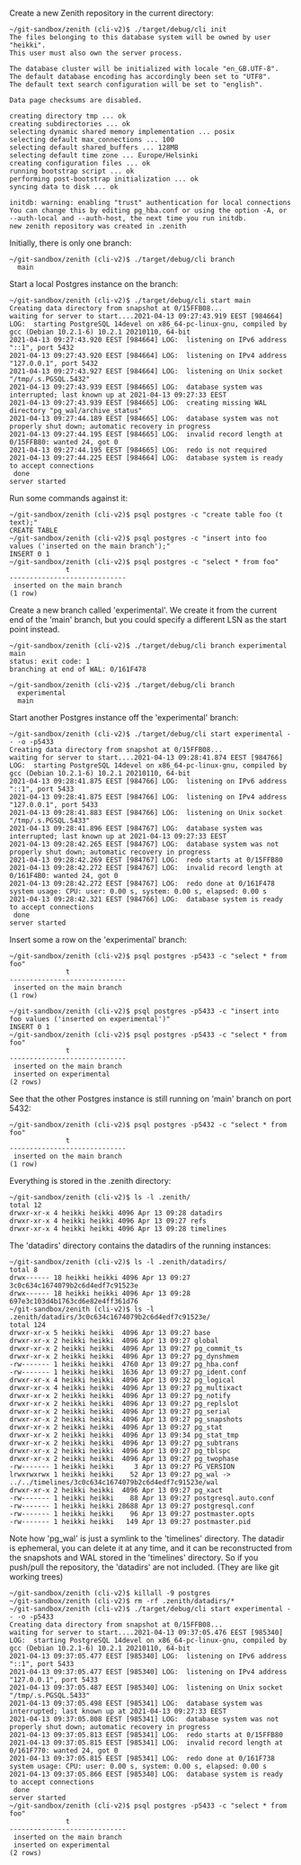 Create a new Zenith repository in the current directory:

    ~/git-sandbox/zenith (cli-v2)$ ./target/debug/cli init
    The files belonging to this database system will be owned by user "heikki".
    This user must also own the server process.
    
    The database cluster will be initialized with locale "en_GB.UTF-8".
    The default database encoding has accordingly been set to "UTF8".
    The default text search configuration will be set to "english".
    
    Data page checksums are disabled.
    
    creating directory tmp ... ok
    creating subdirectories ... ok
    selecting dynamic shared memory implementation ... posix
    selecting default max_connections ... 100
    selecting default shared_buffers ... 128MB
    selecting default time zone ... Europe/Helsinki
    creating configuration files ... ok
    running bootstrap script ... ok
    performing post-bootstrap initialization ... ok
    syncing data to disk ... ok
    
    initdb: warning: enabling "trust" authentication for local connections
    You can change this by editing pg_hba.conf or using the option -A, or
    --auth-local and --auth-host, the next time you run initdb.
    new zenith repository was created in .zenith

Initially, there is only one branch:

    ~/git-sandbox/zenith (cli-v2)$ ./target/debug/cli branch
      main

Start a local Postgres instance on the branch:

    ~/git-sandbox/zenith (cli-v2)$ ./target/debug/cli start main
    Creating data directory from snapshot at 0/15FFB08...
    waiting for server to start....2021-04-13 09:27:43.919 EEST [984664] LOG:  starting PostgreSQL 14devel on x86_64-pc-linux-gnu, compiled by gcc (Debian 10.2.1-6) 10.2.1 20210110, 64-bit
    2021-04-13 09:27:43.920 EEST [984664] LOG:  listening on IPv6 address "::1", port 5432
    2021-04-13 09:27:43.920 EEST [984664] LOG:  listening on IPv4 address "127.0.0.1", port 5432
    2021-04-13 09:27:43.927 EEST [984664] LOG:  listening on Unix socket "/tmp/.s.PGSQL.5432"
    2021-04-13 09:27:43.939 EEST [984665] LOG:  database system was interrupted; last known up at 2021-04-13 09:27:33 EEST
    2021-04-13 09:27:43.939 EEST [984665] LOG:  creating missing WAL directory "pg_wal/archive_status"
    2021-04-13 09:27:44.189 EEST [984665] LOG:  database system was not properly shut down; automatic recovery in progress
    2021-04-13 09:27:44.195 EEST [984665] LOG:  invalid record length at 0/15FFB80: wanted 24, got 0
    2021-04-13 09:27:44.195 EEST [984665] LOG:  redo is not required
    2021-04-13 09:27:44.225 EEST [984664] LOG:  database system is ready to accept connections
     done
    server started

Run some commands against it:

    ~/git-sandbox/zenith (cli-v2)$ psql postgres -c "create table foo (t text);" 
    CREATE TABLE
    ~/git-sandbox/zenith (cli-v2)$ psql postgres -c "insert into foo values ('inserted on the main branch');" 
    INSERT 0 1
    ~/git-sandbox/zenith (cli-v2)$ psql postgres -c "select * from foo" 
                  t              
    -----------------------------
     inserted on the main branch
    (1 row)

Create a new branch called 'experimental'. We create it from the
current end of the 'main' branch, but you could specify a different
LSN as the start point instead.

    ~/git-sandbox/zenith (cli-v2)$ ./target/debug/cli branch experimental main
    status: exit code: 1
    branching at end of WAL: 0/161F478
    
    ~/git-sandbox/zenith (cli-v2)$ ./target/debug/cli branch 
      experimental
      main

Start another Postgres instance off the 'experimental' branch:

    ~/git-sandbox/zenith (cli-v2)$ ./target/debug/cli start experimental -- -o -p5433
    Creating data directory from snapshot at 0/15FFB08...
    waiting for server to start....2021-04-13 09:28:41.874 EEST [984766] LOG:  starting PostgreSQL 14devel on x86_64-pc-linux-gnu, compiled by gcc (Debian 10.2.1-6) 10.2.1 20210110, 64-bit
    2021-04-13 09:28:41.875 EEST [984766] LOG:  listening on IPv6 address "::1", port 5433
    2021-04-13 09:28:41.875 EEST [984766] LOG:  listening on IPv4 address "127.0.0.1", port 5433
    2021-04-13 09:28:41.883 EEST [984766] LOG:  listening on Unix socket "/tmp/.s.PGSQL.5433"
    2021-04-13 09:28:41.896 EEST [984767] LOG:  database system was interrupted; last known up at 2021-04-13 09:27:33 EEST
    2021-04-13 09:28:42.265 EEST [984767] LOG:  database system was not properly shut down; automatic recovery in progress
    2021-04-13 09:28:42.269 EEST [984767] LOG:  redo starts at 0/15FFB80
    2021-04-13 09:28:42.272 EEST [984767] LOG:  invalid record length at 0/161F4B0: wanted 24, got 0
    2021-04-13 09:28:42.272 EEST [984767] LOG:  redo done at 0/161F478 system usage: CPU: user: 0.00 s, system: 0.00 s, elapsed: 0.00 s
    2021-04-13 09:28:42.321 EEST [984766] LOG:  database system is ready to accept connections
     done
    server started

Insert some a row on the 'experimental' branch:

    ~/git-sandbox/zenith (cli-v2)$ psql postgres -p5433 -c "select * from foo" 
                  t              
    -----------------------------
     inserted on the main branch
    (1 row)
    
    ~/git-sandbox/zenith (cli-v2)$ psql postgres -p5433 -c "insert into foo values ('inserted on experimental')" 
    INSERT 0 1
    ~/git-sandbox/zenith (cli-v2)$ psql postgres -p5433 -c "select * from foo" 
                  t              
    -----------------------------
     inserted on the main branch
     inserted on experimental
    (2 rows)
    
See that the other Postgres instance is still running on 'main' branch on port 5432:


    ~/git-sandbox/zenith (cli-v2)$ psql postgres -p5432 -c "select * from foo" 
                  t              
    -----------------------------
     inserted on the main branch
    (1 row)




Everything is stored in the .zenith directory:

    ~/git-sandbox/zenith (cli-v2)$ ls -l .zenith/
    total 12
    drwxr-xr-x 4 heikki heikki 4096 Apr 13 09:28 datadirs
    drwxr-xr-x 4 heikki heikki 4096 Apr 13 09:27 refs
    drwxr-xr-x 4 heikki heikki 4096 Apr 13 09:28 timelines

The 'datadirs' directory contains the datadirs of the running instances:

    ~/git-sandbox/zenith (cli-v2)$ ls -l .zenith/datadirs/
    total 8
    drwx------ 18 heikki heikki 4096 Apr 13 09:27 3c0c634c1674079b2c6d4edf7c91523e
    drwx------ 18 heikki heikki 4096 Apr 13 09:28 697e3c103d4b1763cd6e82e4ff361d76
    ~/git-sandbox/zenith (cli-v2)$ ls -l .zenith/datadirs/3c0c634c1674079b2c6d4edf7c91523e/
    total 124
    drwxr-xr-x 5 heikki heikki  4096 Apr 13 09:27 base
    drwxr-xr-x 2 heikki heikki  4096 Apr 13 09:27 global
    drwxr-xr-x 2 heikki heikki  4096 Apr 13 09:27 pg_commit_ts
    drwxr-xr-x 2 heikki heikki  4096 Apr 13 09:27 pg_dynshmem
    -rw------- 1 heikki heikki  4760 Apr 13 09:27 pg_hba.conf
    -rw------- 1 heikki heikki  1636 Apr 13 09:27 pg_ident.conf
    drwxr-xr-x 4 heikki heikki  4096 Apr 13 09:32 pg_logical
    drwxr-xr-x 4 heikki heikki  4096 Apr 13 09:27 pg_multixact
    drwxr-xr-x 2 heikki heikki  4096 Apr 13 09:27 pg_notify
    drwxr-xr-x 2 heikki heikki  4096 Apr 13 09:27 pg_replslot
    drwxr-xr-x 2 heikki heikki  4096 Apr 13 09:27 pg_serial
    drwxr-xr-x 2 heikki heikki  4096 Apr 13 09:27 pg_snapshots
    drwxr-xr-x 2 heikki heikki  4096 Apr 13 09:27 pg_stat
    drwxr-xr-x 2 heikki heikki  4096 Apr 13 09:34 pg_stat_tmp
    drwxr-xr-x 2 heikki heikki  4096 Apr 13 09:27 pg_subtrans
    drwxr-xr-x 2 heikki heikki  4096 Apr 13 09:27 pg_tblspc
    drwxr-xr-x 2 heikki heikki  4096 Apr 13 09:27 pg_twophase
    -rw------- 1 heikki heikki     3 Apr 13 09:27 PG_VERSION
    lrwxrwxrwx 1 heikki heikki    52 Apr 13 09:27 pg_wal -> ../../timelines/3c0c634c1674079b2c6d4edf7c91523e/wal
    drwxr-xr-x 2 heikki heikki  4096 Apr 13 09:27 pg_xact
    -rw------- 1 heikki heikki    88 Apr 13 09:27 postgresql.auto.conf
    -rw------- 1 heikki heikki 28688 Apr 13 09:27 postgresql.conf
    -rw------- 1 heikki heikki    96 Apr 13 09:27 postmaster.opts
    -rw------- 1 heikki heikki   149 Apr 13 09:27 postmaster.pid

Note how 'pg_wal' is just a symlink to the 'timelines' directory. The
datadir is ephemeral, you can delete it at any time, and it can be reconstructed
from the snapshots and WAL stored in the 'timelines' directory. So if you push/pull
the repository, the 'datadirs' are not included. (They are like git working trees)

    ~/git-sandbox/zenith (cli-v2)$ killall -9 postgres
    ~/git-sandbox/zenith (cli-v2)$ rm -rf .zenith/datadirs/*
    ~/git-sandbox/zenith (cli-v2)$ ./target/debug/cli start experimental -- -o -p5433
    Creating data directory from snapshot at 0/15FFB08...
    waiting for server to start....2021-04-13 09:37:05.476 EEST [985340] LOG:  starting PostgreSQL 14devel on x86_64-pc-linux-gnu, compiled by gcc (Debian 10.2.1-6) 10.2.1 20210110, 64-bit
    2021-04-13 09:37:05.477 EEST [985340] LOG:  listening on IPv6 address "::1", port 5433
    2021-04-13 09:37:05.477 EEST [985340] LOG:  listening on IPv4 address "127.0.0.1", port 5433
    2021-04-13 09:37:05.487 EEST [985340] LOG:  listening on Unix socket "/tmp/.s.PGSQL.5433"
    2021-04-13 09:37:05.498 EEST [985341] LOG:  database system was interrupted; last known up at 2021-04-13 09:27:33 EEST
    2021-04-13 09:37:05.808 EEST [985341] LOG:  database system was not properly shut down; automatic recovery in progress
    2021-04-13 09:37:05.813 EEST [985341] LOG:  redo starts at 0/15FFB80
    2021-04-13 09:37:05.815 EEST [985341] LOG:  invalid record length at 0/161F770: wanted 24, got 0
    2021-04-13 09:37:05.815 EEST [985341] LOG:  redo done at 0/161F738 system usage: CPU: user: 0.00 s, system: 0.00 s, elapsed: 0.00 s
    2021-04-13 09:37:05.866 EEST [985340] LOG:  database system is ready to accept connections
     done
    server started
    ~/git-sandbox/zenith (cli-v2)$ psql postgres -p5433 -c "select * from foo" 
                  t              
    -----------------------------
     inserted on the main branch
     inserted on experimental
    (2 rows)

